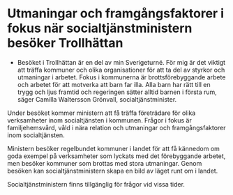 # Utmaningar och framgångsfaktorer i fokus när socialtjänstministern besöker Trollhättan

- Besöket i Trollhättan är en del av min Sverigeturné. För mig är det viktigt att träffa kommuner och olika organisationer för att ta del av styrkor och utmaningar i arbetet. Fokus i kommunerna är brottsförebyggande arbete och arbetet för att motverka att barn far illa. Alla barn har rätt till en trygg och ljus framtid och regeringen sätter alltid barnen i första rum, säger Camilla Waltersson Grönvall, socialtjänstminister.

Under besöket kommer ministern att få träffa företrädare för olika verksamheter inom socialtjänsten i kommunen. Frågor i fokus är familjehemsvård, våld i nära relation och utmaningar och framgångsfaktorer inom socialtjänsten.

Ministern besöker regelbundet kommuner i landet för att få kännedom om goda exempel på verksamheter som lyckats med det förebyggande arbetet, men besöker kommuner som brottas med stora utmaningar. Genom besöken kan socialtjänstministern skapa en bild av läget runt om i landet.

Socialtjänstministern finns tillgänglig för frågor vid vissa tider.
